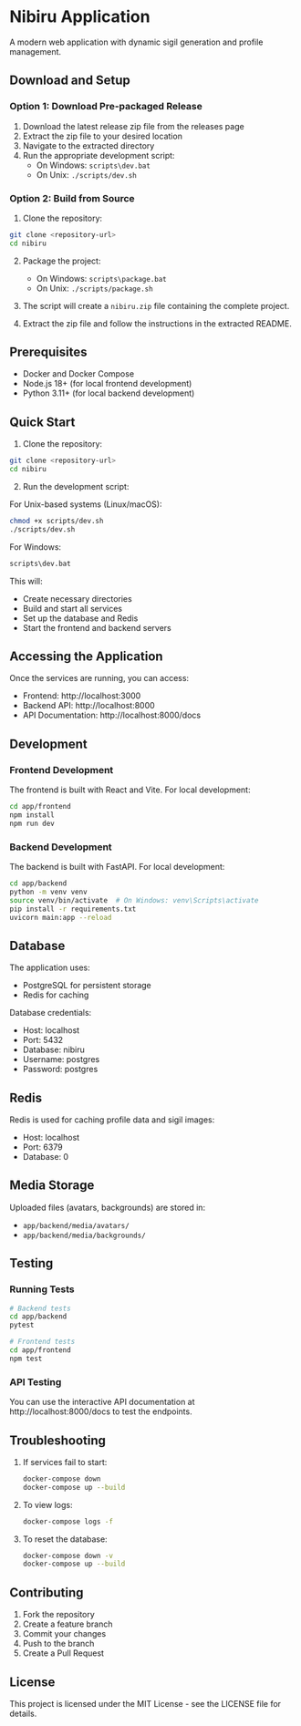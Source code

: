 # Nibiru Application

A modern web application with dynamic sigil generation and profile management.

## Download and Setup

### Option 1: Download Pre-packaged Release

1. Download the latest release zip file from the releases page
2. Extract the zip file to your desired location
3. Navigate to the extracted directory
4. Run the appropriate development script:
   - On Windows: `scripts\dev.bat`
   - On Unix: `./scripts/dev.sh`

### Option 2: Build from Source

1. Clone the repository:
```bash
git clone <repository-url>
cd nibiru
```

2. Package the project:
   - On Windows: `scripts\package.bat`
   - On Unix: `./scripts/package.sh`

3. The script will create a `nibiru.zip` file containing the complete project.

4. Extract the zip file and follow the instructions in the extracted README.

## Prerequisites

- Docker and Docker Compose
- Node.js 18+ (for local frontend development)
- Python 3.11+ (for local backend development)

## Quick Start

1. Clone the repository:
```bash
git clone <repository-url>
cd nibiru
```

2. Run the development script:

For Unix-based systems (Linux/macOS):
```bash
chmod +x scripts/dev.sh
./scripts/dev.sh
```

For Windows:
```bash
scripts\dev.bat
```

This will:
- Create necessary directories
- Build and start all services
- Set up the database and Redis
- Start the frontend and backend servers

## Accessing the Application

Once the services are running, you can access:

- Frontend: http://localhost:3000
- Backend API: http://localhost:8000
- API Documentation: http://localhost:8000/docs

## Development

### Frontend Development

The frontend is built with React and Vite. For local development:

```bash
cd app/frontend
npm install
npm run dev
```

### Backend Development

The backend is built with FastAPI. For local development:

```bash
cd app/backend
python -m venv venv
source venv/bin/activate  # On Windows: venv\Scripts\activate
pip install -r requirements.txt
uvicorn main:app --reload
```

## Database

The application uses:
- PostgreSQL for persistent storage
- Redis for caching

Database credentials:
- Host: localhost
- Port: 5432
- Database: nibiru
- Username: postgres
- Password: postgres

## Redis

Redis is used for caching profile data and sigil images:
- Host: localhost
- Port: 6379
- Database: 0

## Media Storage

Uploaded files (avatars, backgrounds) are stored in:
- `app/backend/media/avatars/`
- `app/backend/media/backgrounds/`

## Testing

### Running Tests

```bash
# Backend tests
cd app/backend
pytest

# Frontend tests
cd app/frontend
npm test
```

### API Testing

You can use the interactive API documentation at http://localhost:8000/docs to test the endpoints.

## Troubleshooting

1. If services fail to start:
   ```bash
   docker-compose down
   docker-compose up --build
   ```

2. To view logs:
   ```bash
   docker-compose logs -f
   ```

3. To reset the database:
   ```bash
   docker-compose down -v
   docker-compose up --build
   ```

## Contributing

1. Fork the repository
2. Create a feature branch
3. Commit your changes
4. Push to the branch
5. Create a Pull Request

## License

This project is licensed under the MIT License - see the LICENSE file for details. 